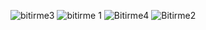 

![bitirme3](https://github.com/AhmetErbil2/Fps_deneme/assets/140263489/4474716d-b167-4339-9e8c-70da6a940839)
![bitirme 1](https://github.com/AhmetErbil2/Fps_deneme/assets/140263489/276a48c0-85fe-46d3-95b1-07288fe64c21)
![Bitirme4](https://github.com/AhmetErbil2/Fps_deneme/assets/140263489/e21f6605-b124-46a9-9bdb-482655e53784)
![Bitirme2](https://github.com/AhmetErbil2/Fps_deneme/assets/140263489/0e2a79e4-754b-41ca-901f-a3ab9a5cfc16)
